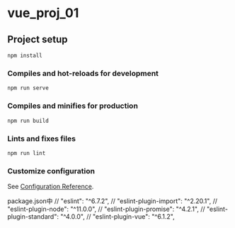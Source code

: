 # vue_proj_01

## Project setup
```
npm install
```

### Compiles and hot-reloads for development
```
npm run serve
```

### Compiles and minifies for production
```
npm run build
```

### Lints and fixes files
```
npm run lint
```

### Customize configuration
See [Configuration Reference](https://cli.vuejs.org/config/).


package.json中
 // "eslint": "^6.7.2",
    // "eslint-plugin-import": "^2.20.1",
    // "eslint-plugin-node": "^11.0.0",
    // "eslint-plugin-promise": "^4.2.1",
    // "eslint-plugin-standard": "^4.0.0",
    // "eslint-plugin-vue": "^6.1.2",